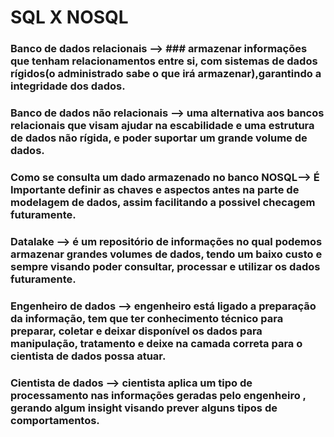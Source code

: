 # SQL X NOSQL

### Banco de dados relacionais --> ### armazenar informações que tenham relacionamentos entre si, com sistemas de dados rígidos(o administrado sabe o que irá armazenar),garantindo a integridade dos dados.

### Banco de dados não relacionais --> uma alternativa aos bancos relacionais que visam ajudar na escabilidade e uma estrutura de dados não rígida, e poder suportar um grande volume de dados.

### Como se consulta um dado armazenado no banco NOSQL--> É Importante definir as chaves e aspectos antes na parte de modelagem de dados, assim facilitando a possivel checagem futuramente.

### Datalake --> é um repositório de informações no qual podemos armazenar grandes volumes de dados, tendo um baixo custo e  sempre visando poder consultar, processar e utilizar os dados futuramente.

### Engenheiro de dados -->  engenheiro está ligado a preparação da informação, tem que ter conhecimento técnico para preparar, coletar e deixar disponível os dados para manipulação, tratamento e deixe na camada correta para o cientista de dados possa atuar.

### Cientista de dados -->  cientista aplica um tipo de processamento nas informações geradas pelo engenheiro , gerando algum insight visando prever alguns tipos de comportamentos.





